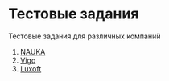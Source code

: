 # Тестовые задания
Тестовые задания для различных компаний

1. [NAUKA](Nauka/README.md)
2. [Vigo](VigoLab/README.md)
3. [Luxoft](https://github.com/testpassword/Remote-render-service)